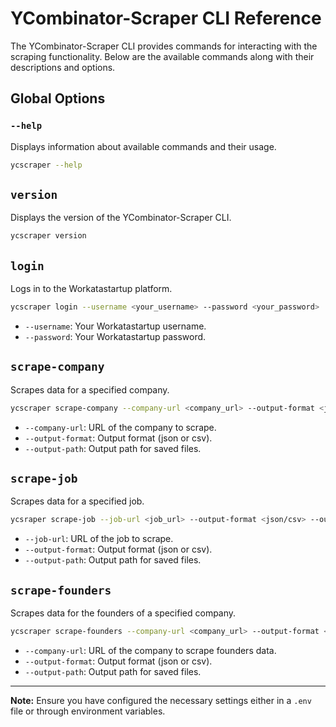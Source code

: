 # YCombinator-Scraper CLI Reference

The YCombinator-Scraper CLI provides commands for interacting with the scraping functionality. Below are the available commands along with their descriptions and options.

## Global Options

### `--help`

Displays information about available commands and their usage.

```bash
ycscraper --help
```

## `version`

Displays the version of the YCombinator-Scraper CLI.

```bash
ycscraper version
```

## `login`

Logs in to the Workatastartup platform.

```bash
ycscraper login --username <your_username> --password <your_password>
```

- `--username`: Your Workatastartup username.
- `--password`: Your Workatastartup password.

## `scrape-company`

Scrapes data for a specified company.

```bash
ycscraper scrape-company --company-url <company_url> --output-format <json/csv> --output-path <output_path>
```

- `--company-url`: URL of the company to scrape.
- `--output-format`: Output format (json or csv).
- `--output-path`: Output path for saved files.

## `scrape-job`

Scrapes data for a specified job.

```bash
ycsraper scrape-job --job-url <job_url> --output-format <json/csv> --output-path <output_path>
```

- `--job-url`: URL of the job to scrape.
- `--output-format`: Output format (json or csv).
- `--output-path`: Output path for saved files.

## `scrape-founders`

Scrapes data for the founders of a specified company.

```bash
ycscraper scrape-founders --company-url <company_url> --output-format <json/csv> --output-path <output_path>
```

- `--company-url`: URL of the company to scrape founders data.
- `--output-format`: Output format (json or csv).
- `--output-path`: Output path for saved files.


---

**Note:** Ensure you have configured the necessary settings either in a `.env` file or through environment variables.

